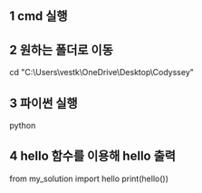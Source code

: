 ## 1 cmd 실행

## 2 원하는 폴더로 이동

cd "C:\Users\vestk\OneDrive\Desktop\Codyssey"


## 3 파이썬 실행

python


## 4 hello 함수를 이용해 hello 출력

from my_solution import hello
print(hello())
